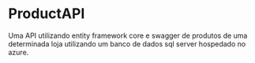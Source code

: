 # ProductAPI
Uma API utilizando entity framework core e swagger de produtos de uma determinada loja utilizando um banco de dados sql server hospedado no azure.

![]()

